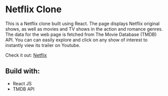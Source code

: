 
# Netflix Clone

This is a Netflix clone built using React. The page displays Netflix original shows, as well as movies and TV shows in the action and romance genres. The data for the web page is fetched from The Movie Database (TMDB) API. You can can easily explore and click on any show of interest to instantly view its trailer on Youtube.

 Check it out:  [Netflix](https://gorgeous-wisp-3395d5.netlify.app/)



## Build with:
- React JS
- TMDB API
